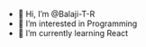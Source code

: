 - 👋 Hi, I’m @Balaji-T-R
- 👀 I’m interested in Programming
- 🌱 I’m currently learning React


<!--
Balaji-T-R/Balaji-T-R is a ✨ special ✨ repository because its `README.md` (this file) appears on your GitHub profile.
You can click the Preview link to take a look at your changes.
--->
